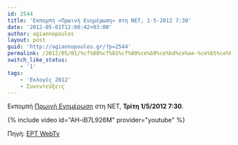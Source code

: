 ```yaml
---
id: 2544
title: 'Εκπομπή «Πρωινή Ενημέρωση» στη ΝΕΤ, 1-5-2012 7:30'
date: '2012-05-01T12:00:42+03:00'
author: agiannopoulos
layout: post
guid: 'http://agiannopoulos.gr/?p=2544'
permalink: /2012/05/01/%cf%80%cf%81%cf%89%ce%b9%ce%bd%ce%ae-%ce%b5%ce%bd%ce%b7%ce%bc%ce%ad%cf%81%cf%89%cf%83%ce%b7-%ce%bd%ce%b5%cf%84/
switch_like_status:
    - '1'
tags:
    - 'Εκλογές 2012'
    - Συνεντεύξεις
---
```


Εκπομπή [Πρωινή Ενημέρωση](//web.archive.org/web/http://tvradio.ert.gr/details.asp?pid=3364149&chid=9) στη ΝΕΤ, **Τρίτη 1/5/2012 7:30**.

{% include video id="AH-iB7L926M" provider="youtube" %}

Πηγή: [ΕΡΤ WebTv](http://www.ert.gr/webtv/index.php/component/k2/item/3742-giannopoulos-ananiadis-kolokouris-01-05-2012.html)<!-- markdown-link-check-disable-line -->